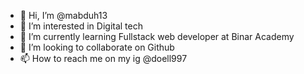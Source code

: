 - 👋 Hi, I’m @mabduh13
- 👀 I’m interested in Digital tech
- 🌱 I’m currently learning Fullstack web developer at Binar Academy
- 💞️ I’m looking to collaborate on Github
- 📫 How to reach me on my ig @doell997 

<!---
mabduh13/mabduh13 is a ✨ special ✨ repository because its `README.md` (this file) appears on your GitHub profile.
You can click the Preview link to take a look at your changes.
--->
